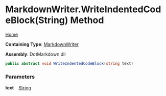 # MarkdownWriter\.WriteIndentedCodeBlock\(String\) Method

[Home](../../../README.md)

**Containing Type**: [MarkdownWriter](../README.md)

**Assembly**: DotMarkdown\.dll

```csharp
public abstract void WriteIndentedCodeBlock(string text)
```

### Parameters

**text** &ensp; [String](https://docs.microsoft.com/en-us/dotnet/api/system.string)